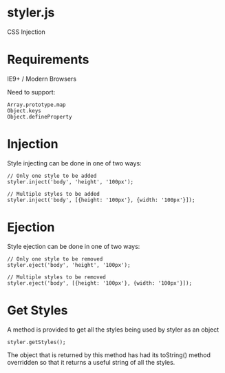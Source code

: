 styler.js
=========

CSS Injection

Requirements
============

IE9+ / Modern Browsers

Need to support:
```
Array.prototype.map
Object.keys
Object.defineProperty
```

Injection
=========

Style injecting can be done in one of two ways:

```
// Only one style to be added
styler.inject('body', 'height', '100px');

// Multiple styles to be added
styler.inject('body', [{height: '100px'}, {width: '100px'}]);
```

Ejection
========

Style ejection can be done in one of two ways:

```
// Only one style to be removed
styler.eject('body', 'height', '100px');

// Multiple styles to be removed
styler.eject('body', [{height: '100px'}, {width: '100px'}]);
```

Get Styles
==========

A method is provided to get all the styles being used by styler as an object

```
styler.getStyles();
```

The object that is returned by this method has had its toString() method overridden so that it returns a useful string of all the styles.